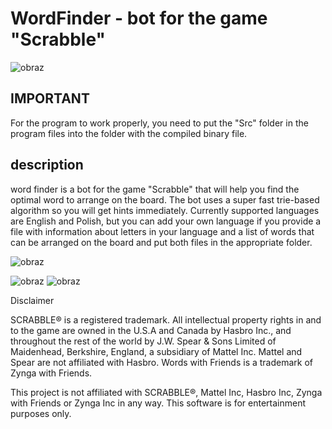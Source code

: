 # WordFinder - bot for the game "Scrabble"

![obraz](https://user-images.githubusercontent.com/23141452/142049604-e94bea39-ca5e-44bf-88b3-531d90dfdea6.png)

## IMPORTANT
For the program to work properly, you need to put the "Src" folder in the program files into the folder with the compiled binary file.

## description
word finder is a bot for the game "Scrabble" that will help you find the optimal word to arrange on the board. The bot uses a super fast trie-based algorithm so you will get hints immediately. Currently supported languages are English and Polish, but you can add your own language if you provide a file with information about letters in your language and a list of words that can be arranged on the board and put both files in the appropriate folder. 

![obraz](https://user-images.githubusercontent.com/23141452/142050998-4c9a8311-5a97-4887-a3e7-c3a18ee6d070.png)

![obraz](https://user-images.githubusercontent.com/23141452/142051333-b45584b8-ae30-43f9-a3d2-e49d3be9bcf8.png)
![obraz](https://user-images.githubusercontent.com/23141452/142051353-0a573a45-83d1-4199-8c1e-9e027199ba3d.png)


Disclaimer

SCRABBLE® is a registered trademark. All intellectual property rights in and to the game are owned in the U.S.A and Canada by Hasbro Inc., and throughout the rest of the world by J.W. Spear & Sons Limited of Maidenhead, Berkshire, England, a subsidiary of Mattel Inc. Mattel and Spear are not affiliated with Hasbro. Words with Friends is a trademark of Zynga with Friends.

This project is not affiliated with SCRABBLE®, Mattel Inc, Hasbro Inc, Zynga with Friends or Zynga Inc in any way. This software is for entertainment purposes only.

